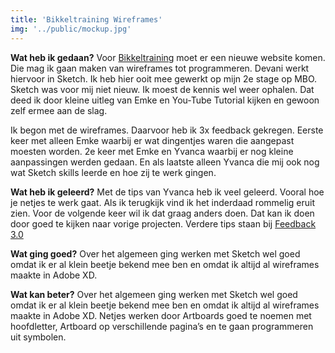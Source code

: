 ```yaml
---
title: 'Bikkeltraining Wireframes'
img: '../public/mockup.jpg'
---
```


**Wat heb ik gedaan?**
Voor [Bikkeltraining](https://www.bikkeltraining.nl/) moet er een nieuwe website komen. Die mag ik gaan maken van wireframes tot programmeren. Devani werkt hiervoor in Sketch. Ik heb hier ooit mee gewerkt op mijn 2e stage op MBO. Sketch was voor mij niet nieuw. Ik moest de kennis wel weer ophalen. Dat deed ik door kleine uitleg van Emke en You-Tube Tutorial kijken en gewoon zelf ermee aan de slag. 

Ik begon met de wireframes. Daarvoor heb ik 3x feedback gekregen. Eerste keer met alleen Emke waarbij er wat dingentjes waren die aangepast moesten worden. 2e keer met Emke en Yvanca waarbij er nog kleine aanpassingen werden gedaan. En als laatste alleen Yvanca die mij ook nog wat Sketch skills leerde en hoe zij te werk gingen. 

**Wat heb ik geleerd?**
Met de tips van Yvanca heb ik veel geleerd. Vooral hoe je netjes te werk gaat. Als ik terugkijk vind ik het inderdaad rommelig eruit zien. Voor de volgende keer wil ik dat graag anders doen. Dat kan ik doen door goed te kijken naar vorige projecten. Verdere tips staan bij [Feedback 3.0]()

**Wat ging goed?**
Over het algemeen ging werken met Sketch wel goed omdat ik er al klein beetje bekend mee ben en omdat ik altijd al wireframes maakte in Adobe XD. 

**Wat kan beter?**
Over het algemeen ging werken met Sketch wel goed omdat ik er al klein beetje bekend mee ben en omdat ik altijd al wireframes maakte in Adobe XD. 
Netjes werken door Artboards goed te noemen met hoofdletter, Artboard op verschillende pagina’s en te gaan programmeren uit symbolen. 
